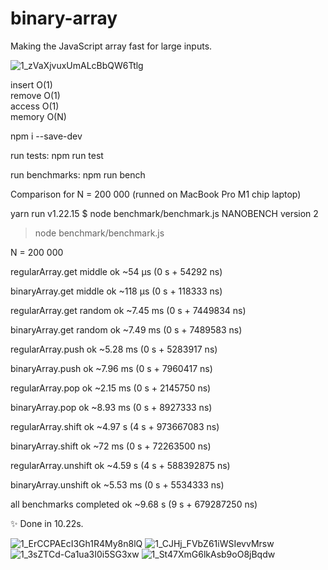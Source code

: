# binary-array

Making the JavaScript array fast for large inputs.

![1_zVaXjvuxUmALcBbQW6Ttlg](https://user-images.githubusercontent.com/88512646/189848446-db97cd75-58ac-483f-82ab-4e8924308f79.png)


insert O(1)  
remove O(1)  
access O(1)  
memory O(N)

npm i --save-dev

run tests:
npm run test

run benchmarks:
npm run bench

Comparison for N = 200 000 (runned on MacBook Pro M1 chip laptop)

yarn run v1.22.15
$ node benchmark/benchmark.js
NANOBENCH version 2
> node benchmark/benchmark.js

N = 200 000
 
regularArray.get middle
ok ~54 μs (0 s + 54292 ns)

binaryArray.get middle
ok ~118 μs (0 s + 118333 ns)

regularArray.get random
ok ~7.45 ms (0 s + 7449834 ns)

binaryArray.get random
ok ~7.49 ms (0 s + 7489583 ns)

regularArray.push
ok ~5.28 ms (0 s + 5283917 ns)

binaryArray.push
ok ~7.96 ms (0 s + 7960417 ns)

regularArray.pop
ok ~2.15 ms (0 s + 2145750 ns)

binaryArray.pop
ok ~8.93 ms (0 s + 8927333 ns)

regularArray.shift
ok ~4.97 s (4 s + 973667083 ns)

binaryArray.shift
ok ~72 ms (0 s + 72263500 ns)

regularArray.unshift
ok ~4.59 s (4 s + 588392875 ns)

binaryArray.unshift
ok ~5.53 ms (0 s + 5534333 ns)

all benchmarks completed
ok ~9.68 s (9 s + 679287250 ns)

✨  Done in 10.22s.


![1_ErCCPAEcI3Gh1R4My8n8lQ](https://user-images.githubusercontent.com/88512646/189848214-2e149311-6074-41ad-ab15-669c61a2298f.png)
![1_CJHj_FVbZ61iWSIevvMrsw](https://user-images.githubusercontent.com/88512646/189848001-5274f5bf-200d-46e3-80df-25c5718bfc4a.gif)
![1_3sZTCd-Ca1ua3I0i5SG3xw](https://user-images.githubusercontent.com/88512646/189848250-d4ae2333-93c4-411c-94e7-66dbf6e9794d.png)
![1_St47XmG6lkAsb9oO8jBqdw](https://user-images.githubusercontent.com/88512646/189848282-876398a4-72f6-420a-a2b9-3a8d46c0bafa.png)


